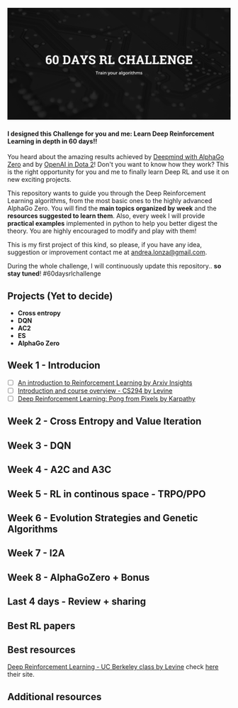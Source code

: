 
![](images/logo3.png)

#### I designed this Challenge for you and me: Learn Deep Reinforcement Learning in depth in 60 days!!

You heard about the amazing results achieved by [Deepmind with AlphaGo Zero](https://www.youtube.com/watch?time_continue=24&v=tXlM99xPQC8) and by [OpenAI in Dota 2](https://www.youtube.com/watch?v=l92J1UvHf6M)! Don't you want to know how they work?
This is the right opportunity for you and me to finally learn Deep RL and use it on new exciting projects.

This repository wants to guide you through the Deep Reinforcement Learning algorithms, from the most basic ones to the highly advanced AlphaGo Zero. You will find the **main topics organized by week** and the **resources suggested to learn them**. Also, every week I will provide **practical examples** implemented in python to help you better digest the theory. You are highly encouraged to modify and play with them!

This is my first project of this kind, so please, if you have any idea, suggestion or improvement contact me at andrea.lonza@gmail.com.

During the whole challenge, I will continuously update this repository.. **so stay tuned**! #60daysrlchallenge


## Projects (Yet to decide)
 - **Cross entropy**
 - **DQN**
 - **AC2**
 - **ES**
 - **AlphaGo Zero**

## Week 1 - Introducion

 - [ ] [An introduction to Reinforcement Learning by Arxiv Insights](https://www.youtube.com/watch?v=JgvyzIkgxF0)
 - [ ] [Introduction and course overview - CS294 by Levine](https://www.youtube.com/watch?v=Q4kF8sfggoI&index=1&list=PLkFD6_40KJIznC9CDbVTjAF2oyt8_VAe3)
 - [ ] [Deep Reinforcement Learning: Pong from Pixels by Karpathy](http://karpathy.github.io/2016/05/31/rl/)

## Week 2 - Cross Entropy and Value Iteration

## Week 3 - DQN

## Week 4 - A2C and A3C

## Week 5 - RL in continous space - TRPO/PPO

## Week 6 - Evolution Strategies and Genetic Algorithms

## Week 7 - I2A

## Week 8 - AlphaGoZero + Bonus

## Last 4 days - Review + sharing


## Best RL papers

## Best resources

[Deep Reinforcement Learning - UC Berkeley class by Levine](https://www.youtube.com/playlist?list=PLkFD6_40KJIznC9CDbVTjAF2oyt8_VAe3)
 check [here](http://rail.eecs.berkeley.edu/deeprlcourse/) their site.
## Additional resources 
